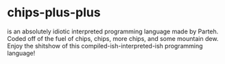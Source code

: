 # chips-plus-plus
 is an absolutely idiotic interpreted programming language made by Parteh. Coded off of the fuel of chips, chips, more chips, and some mountain dew. Enjoy the shitshow of this compiled-ish-interpreted-ish programming language!
